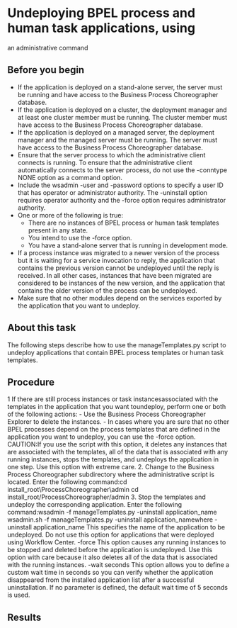 <!-- image -->

# Undeploying BPEL process and human task applications, using
an administrative command

## Before you begin

- If the application is deployed on a stand-alone server,
the server must be running and have access to the Business Process
Choreographer database.
- If the application is deployed on a cluster, the deployment
manager and at least one cluster member must be running. The cluster
member must have access to the Business Process Choreographer database.
- If the application is deployed on a managed server, the
deployment manager and the managed server must be running. The server
must have access to the Business Process Choreographer database.
- Ensure that the server process to which the administrative client
connects is running. To ensure that the administrative client automatically
connects to the server process, do not use the -conntype NONE option as a command option.
- Include the wsadmin -user and -password options
to specify a user ID that has operator or administrator authority. The
-uninstall option requires operator authority and the -force
option requires administrator authority.
- One or more of the following is true:
    - There are no instances of BPEL process or human task templates
present in any state.
    - You intend to use the -force option.
    - You have a stand-alone server that is running
in development mode.
- If a process instance was migrated to a newer version of
the process but it is waiting for a service invocation to reply, the
application that contains the previous version cannot be undeployed
until the reply is received. In all other cases, instances that have
been migrated are considered to be instances of the new version, and
the application that contains the older version of the process can
be undeployed.
- Make sure that no other modules depend on
the services exported by the application that you want to undeploy.

## About this task

The following steps describe how to use the manageTemplates.py script to undeploy applications that
contain BPEL process templates or human task templates.

## Procedure

1 If there are still process instances or task instancesassociated with the templates in the application that you want toundeploy, perform one or both of the following actions:
    - Use the Business Process Choreographer Explorer to delete
the instances.
    - In cases where you are sure that no other BPEL processes depend
on the process templates that are defined in the application you want
to undeploy, you can use the -force option. CAUTION:If you use the script with this option, it deletes
any instances that are associated with the templates, all of the data
that is associated with any running instances, stops the templates,
and undeploys the application in one step. Use this option with extreme
care.
2. Change to the Business Process Choreographer
subdirectory where the administrative script is located.
 Enter the following
command:cd install\_root\ProcessChoreographer\admin
cd install\_root/ProcessChoreographer/admin
3. Stop the templates and undeploy the corresponding application. 
Enter the following
command:wsadmin -f manageTemplates.py -uninstall application\_name
wsadmin.sh -f manageTemplates.py -uninstall application\_namewhere 
-uninstall application\_name
This specifies the name of the application to be undeployed. Do
not use this option for applications that were deployed using Workflow Center.
-force
This option causes any running instances to be stopped and deleted before the application is
undeployed. Use this option with care because it also deletes all of the data that is associated
with the running instances.
-wait seconds
This option allows you to define a custom wait time in seconds so you can verify whether the
application disappeared from the installed application list after a successful uninstallation. If no
parameter is defined, the default wait time of 5 seconds is used.

## Results